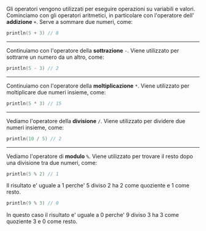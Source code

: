 Gli operatori vengono utilizzati per eseguire operazioni su variabili e valori.
Cominciamo con gli operatori aritmetici, in particolare con l'operatore dell' **addizione** `+`.
Serve a sommare due numeri, come:
```kotlin
println(5 + 3) // 8
```

---

Continuiamo con l'operatore della **sottrazione** `-`.
Viene utilizzato per sottrarre un numero da un altro, come:
```kotlin
println(5 - 3) // 2
```

---

Continuiamo con l'operatore della **moltiplicazione** `*`.
Viene utilizzato per moltiplicare due numeri insieme, come:
```kotlin
println(5 * 3) // 15
```

---

Vediamo l'operatore della **divisione** `/`.
Viene utilizzato per dividere due numeri insieme, come:
```kotlin
println(10 / 5) // 2
```

---

Vediamo l'operatore di **modulo** `%`.
Viene utilizzato per trovare il resto dopo una divisione tra due numeri, come:
```kotlin
println(5 % 2) // 1
```
Il risultato e' uguale a 1 perche' 5 diviso 2 ha 2 come quoziente e 1 come resto.
```kotlin
println(9 % 3) // 0
```
In questo caso il risultato e' uguale a 0 perche' 9 diviso 3 ha 3 come quoziente 3 e 0 come resto.
